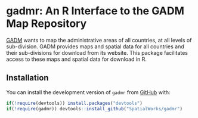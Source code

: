
<!-- README.md is generated from README.Rmd. Please edit that file -->

# gadmr: An R Interface to the GADM Map Repository

[GADM](https://gadm.org) wants to map the administrative areas of all
countries, at all levels of sub-division. GADM provides maps and spatial
data for all countries and their sub-divisions for download from its
website. This package facilitates access to these maps and spatial data
for download in R.

## Installation

You can install the development version of `gadmr` from
[GitHub](https://github.com/SpatialWorks/gadmr.git) with:

``` r
if(!require(devtools)) install.packages("devtools")
if(!require(gadmr)) devtools::install_github("SpatialWorks/gadmr")
```
